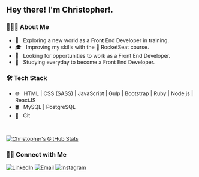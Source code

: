 <h2> Hey there! I'm Christopher!.</h2>

<h3> 👨🏻‍💻 About Me </h3>

- 🤔 &nbsp; Exploring a new world as a Front End Developer in training.
- 🎓 &nbsp; Improving my skills with the :rocket: RocketSeat course.
- 💼 &nbsp; Looking for opportunities to work as a Front End Developer.
- 🌱 &nbsp; Studying everyday to become a Front End Developer.

<h3>🛠 Tech Stack</h3>

- 🌐 &nbsp; HTML | CSS (SASS) | JavaScript | Gulp | Bootstrap | Ruby | Node.js | ReactJS
- 🛢 &nbsp; MySQL | PostgreSQL
- 🔧 &nbsp; Git 

<br/>

[![Christopher's GitHub Stats](https://github-readme-stats.vercel.app/api?username=chrisleo-usa&show_icons=true&theme=cobalt)](https://github.com/chrisleo-usa)

<h3> 🤝🏻 Connect with Me </h3>

<p>
<a href="https://www.linkedin.com/in/chrisleoalves/"><img alt="LinkedIn" src="https://img.shields.io/badge/LinkedIn-Christopher%20Alves-blue?style=flat-square&logo=linkedin"></a>
<a href="mailto:chrisleo.usa@gmail.com"><img alt="Email" src="https://img.shields.io/badge/Email-chrisleo.usa@gmail.com-blue?style=flat-square&logo=gmail"></a>
<a href="https://www.instagram.com/chrisleoalves/"><img alt="Instagram" src="https://img.shields.io/badge/Instagram-chrisleoalves-blue?style=flat-square&logo=instagram"></a>
</p>

